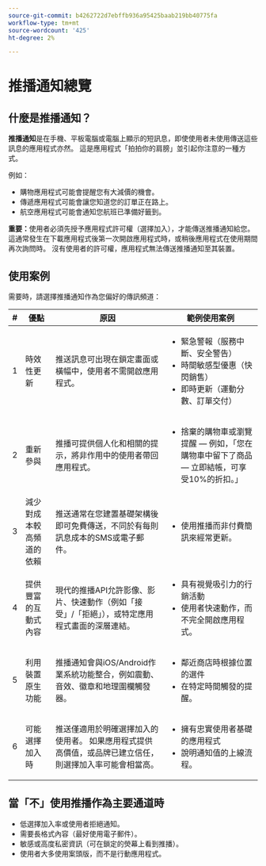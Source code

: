 ```yaml
---
source-git-commit: b4262722d7ebffb936a95425baab219bb40775fa
workflow-type: tm+mt
source-wordcount: '425'
ht-degree: 2%

---
```


# 推播通知總覽

## 什麼是推播通知？

**推播通知**&#x200B;是在手機、平板電腦或電腦上顯示的短訊息，即使使用者未使用傳送這些訊息的應用程式亦然。 這是應用程式「拍拍你的肩膀」並引起你注意的一種方式。

例如：

* 購物應用程式可能會提醒您有大減價的機會。
* 傳遞應用程式可能會讓您知道您的訂單正在路上。
* 航空應用程式可能會通知您航班已準備好籤到。

**重要：**&#x200B;使用者必須先授予應用程式許可權（選擇加入），才能傳送推播通知給您。 這通常發生在下載應用程式後第一次開啟應用程式時，或稍後應用程式在使用期間再次詢問時。 沒有使用者的許可權，應用程式無法傳送推播通知至其裝置。

## 使用案例

需要時，請選擇推播通知作為您偏好的傳訊頻道：

| # | 優點 | 原因 | 範例使用案例 |
|---|---------|-----|-------------------|
| 1 | 時效性更新 | 推送訊息可出現在鎖定畫面或橫幅中，使用者不需開啟應用程式。 | <ul><li> 緊急警報（服務中斷、安全警告）</li><li>時間敏感型優惠（快閃銷售）</li><li> 即時更新（運動分數、訂單交付）</ul> |
| 2 | 重新參與 | 推播可提供個人化和相關的提示，將非作用中的使用者帶回應用程式。 | <ul><li> 捨棄的購物車或瀏覽提醒 — 例如，「您在購物車中留下了商品 — 立即結帳，可享受10%的折扣。」</li></ul> |
| 3 | 減少對成本較高頻道的依賴 | 推送通常在您建置基礎架構後即可免費傳送，不同於有每則訊息成本的SMS或電子郵件。 | <ul><li> 使用推播而非付費簡訊來經常更新。</li></ul> |
| 4 | 提供豐富的互動式內容 | 現代的推播API允許影像、影片、快速動作（例如「接受」/「拒絕」），或特定應用程式畫面的深層連結。 | <ul><li>具有視覺吸引力的行銷活動</li><li>使用者快速動作，而不完全開啟應用程式。</li></ul> |
| 5 | 利用裝置原生功能 | 推播通知會與iOS/Android作業系統功能整合，例如震動、音效、徽章和地理圍欄觸發器。 | <ul><li> 鄰近商店時根據位置的選件</li><li> 在特定時間觸發的提醒。</li></ul> |
| 6 | 可能選擇加入時 | 推送僅適用於明確選擇加入的使用者。 如果應用程式提供高價值，或品牌已建立信任，則選擇加入率可能會相當高。 | <ul><li> 擁有忠實使用者基礎的應用程式</li><li> 說明通知值的上線流程。</li></ul> |

## 當「不」使用推播作為主要通道時

* 低選擇加入率或使用者拒絕通知。
* 需要長格式內容（最好使用電子郵件）。
* 敏感或高度私密資訊（可在鎖定的熒幕上看到推播）。
* 使用者大多使用案頭版，而不是行動應用程式。
